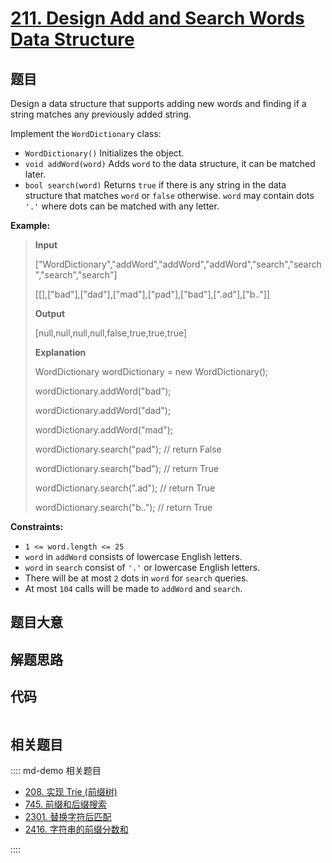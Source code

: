 # [211. Design Add and Search Words Data Structure](https://leetcode.com/problems/design-add-and-search-words-data-structure)

## 题目

Design a data structure that supports adding new words and finding if a string
matches any previously added string.

Implement the `WordDictionary` class:

  * `WordDictionary()` Initializes the object.
  * `void addWord(word)` Adds `word` to the data structure, it can be matched later.
  * `bool search(word)` Returns `true` if there is any string in the data structure that matches `word` or `false` otherwise. `word` may contain dots `'.'` where dots can be matched with any letter.



**Example:**

> 
> 
> 
> 
> 
> **Input**
> 
> ["WordDictionary","addWord","addWord","addWord","search","search","search","search"]
> 
> [[],["bad"],["dad"],["mad"],["pad"],["bad"],[".ad"],["b.."]]
> 
> **Output**
> 
> [null,null,null,null,false,true,true,true]
> 
> 
> 
> **Explanation**
> 
> WordDictionary wordDictionary = new WordDictionary();
> 
> wordDictionary.addWord("bad");
> 
> wordDictionary.addWord("dad");
> 
> wordDictionary.addWord("mad");
> 
> wordDictionary.search("pad"); // return False
> 
> wordDictionary.search("bad"); // return True
> 
> wordDictionary.search(".ad"); // return True
> 
> wordDictionary.search("b.."); // return True

**Constraints:**

  * `1 <= word.length <= 25`
  * `word` in `addWord` consists of lowercase English letters.
  * `word` in `search` consist of `'.'` or lowercase English letters.
  * There will be at most `2` dots in `word` for `search` queries.
  * At most `104` calls will be made to `addWord` and `search`.


## 题目大意

## 解题思路

## 代码

```javascript

```

## 相关题目

:::: md-demo 相关题目
- [208. 实现 Trie (前缀树)](https://leetcode.com/problems/implement-trie-prefix-tree)
- [745. 前缀和后缀搜索](https://leetcode.com/problems/prefix-and-suffix-search)
- [2301. 替换字符后匹配](https://leetcode.com/problems/match-substring-after-replacement)
- [2416. 字符串的前缀分数和](https://leetcode.com/problems/sum-of-prefix-scores-of-strings)

::::
